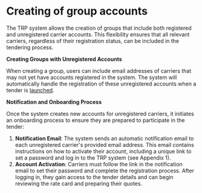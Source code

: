 # Creating of group accounts

The TRP system allows the creation of groups that include both registered and unregistered carrier accounts. This flexibility ensures that all relevant carriers, regardless of their registration status, can be included in the tendering process.

**Creating Groups with Unregistered Accounts**

When creating a group, users can include email addresses of carriers that may not yet have accounts registered in the system. The system will automatically handle the registration of these unregistered accounts when a tender is [launched](../../pipeline/draft-tender-creation/step-6-final-check-and-launch.md).

**Notification and Onboarding Process**

Once the system creates new accounts for unregistered carriers, it initiates an onboarding process to ensure they are prepared to participate in the tender:

1. **Notification Email**: The system sends an automatic notification email to each unregistered carrier's provided email address. This email contains instructions on how to activate their account, including a unique link to set a password and log in to the TRP system (see Appendix 1).
2. **Account Activation**: Carriers must follow the link in the notification email to set their password and complete the registration process. After logging in, they gain access to the tender details and can begin reviewing the rate card and preparing their quotes.
